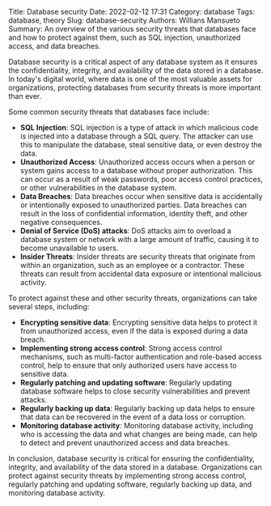 Title: Database security
Date: 2022-02-12 17:31
Category: database
Tags: database, theory
Slug: database-security
Authors: Willians Mansueto
Summary: An overview of the various security threats that databases face and how to protect against them, such as SQL injection, unauthorized access, and data breaches.

Database security is a critical aspect of any database system as it ensures the confidentiality, integrity, and availability of the data stored in a database. In today's digital world, where data is one of the most valuable assets for organizations, protecting databases from security threats is more important than ever.

Some common security threats that databases face include:

- **SQL Injection**: SQL injection is a type of attack in which malicious code is injected into a database through a SQL query. The attacker can use this to manipulate the database, steal sensitive data, or even destroy the data.
- **Unauthorized Access**: Unauthorized access occurs when a person or system gains access to a database without proper authorization. This can occur as a result of weak passwords, poor access control practices, or other vulnerabilities in the database system.
- **Data Breaches**: Data breaches occur when sensitive data is accidentally or intentionally exposed to unauthorized parties. Data breaches can result in the loss of confidential information, identity theft, and other negative consequences.
- **Denial of Service (DoS) attacks**: DoS attacks aim to overload a database system or network with a large amount of traffic, causing it to become unavailable to users.
- **Insider Threats**: Insider threats are security threats that originate from within an organization, such as an employee or a contractor. These threats can result from accidental data exposure or intentional malicious activity.

To protect against these and other security threats, organizations can take several steps, including:

- **Encrypting sensitive data**: Encrypting sensitive data helps to protect it from unauthorized access, even if the data is exposed during a data breach.
- **Implementing strong access control**: Strong access control mechanisms, such as multi-factor authentication and role-based access control, help to ensure that only authorized users have access to sensitive data.
- **Regularly patching and updating software**: Regularly updating database software helps to close security vulnerabilities and prevent attacks.
- **Regularly backing up data**: Regularly backing up data helps to ensure that data can be recovered in the event of a data loss or corruption.
- **Monitoring database activity**: Monitoring database activity, including who is accessing the data and what changes are being made, can help to detect and prevent unauthorized access and data breaches.

In conclusion, database security is critical for ensuring the confidentiality, integrity, and availability of the data stored in a database. Organizations can protect against security threats by implementing strong access control, regularly patching and updating software, regularly backing up data, and monitoring database activity.